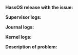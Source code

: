 <!-- READ THIS FIRST:
- If you need additional help with this template please refer to https://www.home-assistant.io/help/reporting_issues/
- Make sure you are running the latest version before reporting an issue: https://github.com/home-assistant/core/releases
- Do not report issues for integrations here, please refer to https://github.com/home-assistant/core/issues
- This is for bugs only. Feature and enhancement requests should go in our community forum: https://community.home-assistant.io/c/feature-requests
- Provide as many details as possible. Paste logs, configuration sample and code into the backticks. Do not delete any text from this template!
- If you have a problem with an add-on, make an issue in its repository.
- If you are using Raspberry Pi overlays in config.txt and your system doesn't work anymore please report this to the Raspberry Pi kernel project.

-->

**HassOS release with the issue:**
<!--
- Frontend -> Configuration -> Info
- Or use this command: hass --version
-->

**Supervisor logs:**
<!--
- Frontend -> Supervisor -> System
- Or use this command: ha su logs
-->

**Journal logs:**
<!--
- use this command: journalctl
-->

**Kernel logs:**
<!--
- use this command: dmesg
-->

**Description of problem:**
